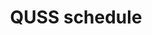 ---
title: QUSS schedule
summary: 
tags:
- Research Groups
date: 
authors:
  - lenka

# Optional external URL for project (replaces project detail page).
external_link: "https://github.com/geogbristol/QUSS"

image:
  caption: 
  focal_point: Smart

links:

url_code: ""
url_pdf: ""
url_slides: ""
url_video: ""

# Slides (optional).
#   Associate this project with Markdown slides.
#   Simply enter your slide deck's filename without extension.
#   E.g. `slides = "example-slides"` references `content/slides/example-slides.md`.
#   Otherwise, set `slides = ""`.
slides: 
---